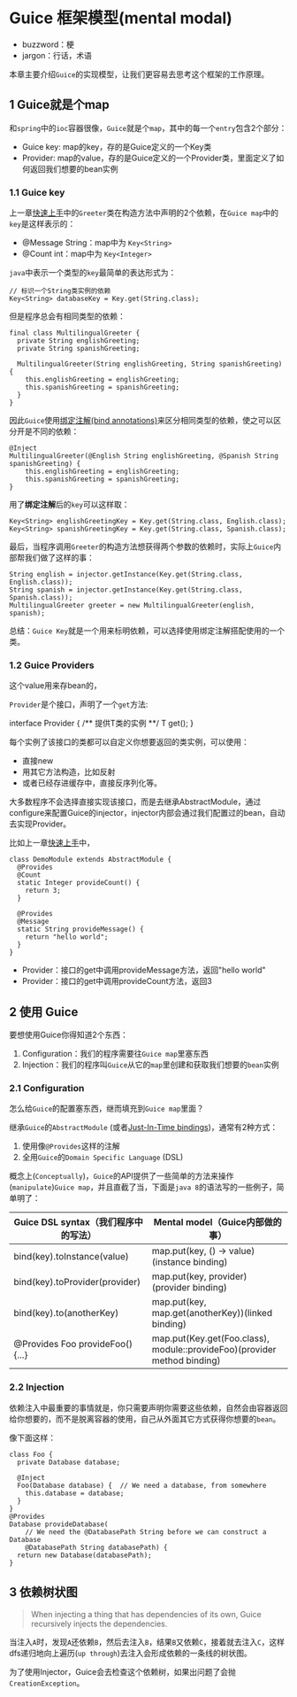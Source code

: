 # Guice 框架模型(mental modal)

* buzzword：梗
* jargon：行话，术语

本章主要介绍`Guice`的实现模型，让我们更容易去思考这个框架的工作原理。

## 1 Guice就是个map

和`spring`中的`ioc`容器很像，`Guice`就是个`map`，其中的每一个`entry`包含2个部分：

* Guice key: map的key，存的是Guice定义的一个Key类
* Provider: map的value，存的是Guice定义的一个Provider类，里面定义了如何返回我们想要的bean实例

### 1.1 Guice key

上一章[快速上手](../chapter2/index.md)中的`Greeter`类在构造方法中声明的2个依赖，在`Guice map`中的`key`是这样表示的：

* @Message String：map中为 `Key<String>`
* @Count int：map中为 `Key<Integer>`

`java`中表示一个类型的`key`最简单的表达形式为：

```
// 标识一个String类实例的依赖
Key<String> databaseKey = Key.get(String.class);
```

但是程序总会有相同类型的依赖：

```
final class MultilingualGreeter {
  private String englishGreeting;
  private String spanishGreeting;

  MultilingualGreeter(String englishGreeting, String spanishGreeting) {
    this.englishGreeting = englishGreeting;
    this.spanishGreeting = spanishGreeting;
  }
}
```

因此`Guice`使用[绑定注解(bind annotations)]()来区分相同类型的依赖，使之可以区分开是不同的依赖：

```
@Inject
MultilingualGreeter(@English String englishGreeting, @Spanish String spanishGreeting) {
    this.englishGreeting = englishGreeting;
    this.spanishGreeting = spanishGreeting;
}
```

用了**绑定注解**后的`key`可以这样取：

```
Key<String> englishGreetingKey = Key.get(String.class, English.class);
Key<String> spanishGreetingKey = Key.get(String.class, Spanish.class);
```

最后，当程序调用`Greeter`的构造方法想获得两个参数的依赖时，实际上`Guice`内部帮我们做了这样的事：

```
String english = injector.getInstance(Key.get(String.class, English.class));
String spanish = injector.getInstance(Key.get(String.class, Spanish.class));
MultilingualGreeter greeter = new MultilingualGreeter(english, spanish);
```

总结：`Guice Key`就是一个用来标明依赖，可以选择使用绑定注解搭配使用的一个类。


### 1.2 Guice Providers

这个value用来存bean的，

`Provider`是个接口，声明了一个`get`方法:

interface Provider<T> {
  /** 提供T类的实例 **/
  T get();
}

每个实例了该接口的类都可以自定义你想要返回的类实例，可以使用：

* 直接new
* 用其它方法构造，比如反射
* 或者已经存进缓存中，直接反序列化等。

大多数程序不会选择直接实现该接口，而是去继承AbstractModule，通过configure来配置Guice的injector，injector内部会通过我们配置过的bean，自动去实现Provider。

比如上一章[快速上手](../chapter2/index.md)中，

```
class DemoModule extends AbstractModule {
  @Provides
  @Count
  static Integer provideCount() {
    return 3;
  }

  @Provides
  @Message
  static String provideMessage() {
    return "hello world";
  }
}
```

* Provider<String>：接口的get中调用provideMessage方法，返回"hello world"
* Provider<Integer>：接口的get中调用provideCount方法，返回3

## 2 使用 Guice

要想使用Guice你得知道2个东西：

1. Configuration：我们的程序需要往`Guice map`里塞东西
2. Injection：我们的程序叫`Guice`从它的`map`里创建和获取我们想要的`bean`实例

### 2.1 Configuration

怎么给`Guice`的配置塞东西，继而填充到`Guice map`里面？

继承`Guice`的`AbstractModule` (或者[Just-In-Time bindings]())，通常有2种方式：

1. 使用像`@Provides`这样的注解
2. 全用`Guice`的`Domain Specific Language` (DSL)

概念上(`Conceptually`)，`Guice`的API提供了一些简单的方法来操作(`manipulate`)`Guice map`，并且直截了当，下面是`java 8`的语法写的一些例子，简单明了：

Guice DSL syntax（我们程序中的写法）|Mental model（Guice内部做的事）
-|-
bind(key).toInstance(value)|map.put(key, () -> value)(instance binding)
bind(key).toProvider(provider)|map.put(key, provider)(provider binding)
bind(key).to(anotherKey)|map.put(key, map.get(anotherKey))(linked binding)
@Provides Foo provideFoo() {...}|map.put(Key.get(Foo.class), module::provideFoo)(provider method binding)

### 2.2 Injection

依赖注入中最重要的事情就是，你只需要声明你需要这些依赖，自然会由容器返回给你想要的，而不是脱离容器的使用，自己从外面其它方式获得你想要的`bean`。

像下面这样：

```
class Foo {
  private Database database;

  @Inject
  Foo(Database database) {  // We need a database, from somewhere
    this.database = database;
  }
}
@Provides
Database provideDatabase(
    // We need the @DatabasePath String before we can construct a Database
    @DatabasePath String databasePath) {
  return new Database(databasePath);
}
```

## 3 依赖树状图

>When injecting a thing that has dependencies of its own, Guice recursively injects the dependencies.

当注入`A`时，发现`A`还依赖`B`，然后去注入`B`，结果`B`又依赖`C`，接着就去注入`C`，这样dfs递归地向上遍历(`up through`)去注入会形成依赖的一条线的树状图。

为了使用Injector，Guice会去检查这个依赖树，如果出问题了会抛`CreationException`。
